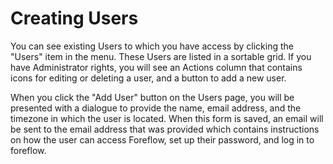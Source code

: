 # Creating Users

You can see existing Users to which you have access by clicking the "Users" item in the menu.  These Users are listed in a sortable grid.  If you have Administrator rights, you will see an Actions column that contains icons for editing or deleting a user, and a button to add a new user.

When you click the "Add User" button on the Users page, you will be presented with a dialogue to provide the name, email address, and the timezone in which the user is located. When this form is saved, an email will be sent to the email address that was provided which contains instructions on how the user can access Foreflow, set up their password, and log in to foreflow.